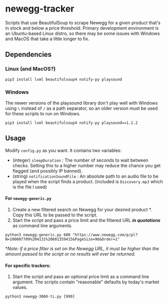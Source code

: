 # newegg-tracker
Scripts that use BeautifulSoup to scrape Newegg for a given product that's in stock and below a price threshold. Primary development environment is an Ubuntu-based Linux distro, so there may be some issues with Windows and MacOS that take a little longer to fix.

## Dependencies

### Linux (and MacOS?)

`pip3 install lxml beautifulsoup4 notify-py playsound`

### Windows

The newer versions of the playsound library don't play well with Windows using `\` instead of `/` as a path separator, so an older version must be used for these scripts to run on Windows.

`pip3 install lxml beautifulsoup4 notify-py playsound==1.2.2`

## Usage
Modify `config.py` as you want. It contains two variables: 
- (integer) `sleepDuration` : The number of seconds to wait between checks. Setting this to a higher number may reduce the chance you get flagged (and possibly IP banned).
- (string) `notificationSoundFile` : An absolute path to an audio file to be played when the script finds a product. (included is `Discovery.mp3` which is the file I used)

#### For `newegg-generic.py`
1. Create a new filtered search on Newegg for your desired product *. Copy this URL to be passed to the script.
2. Start the script and pass a price limit and the filtered URL ***in quotations*** as command line arguments.

`python3 newegg-generic.py 600 "https://www.newegg.com/p/pl?N=100007709%204131%20601359415&PageSize=96&Order=1"`

**Note: if a price filter is set on the Newegg URL, it must be higher than the amount passed to the script or no results will ever be returned.*

#### For specific trackers:
1. Start the script and pass an optional price limit as a command line argument. The scripts contain "reasonable" defaults by today's market values.

`python3 newegg-3060-ti.py [999]`
